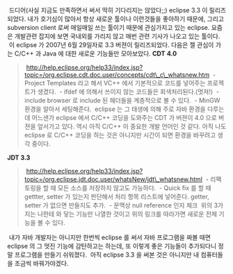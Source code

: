  드디어(사실 지금도 만족하면서 써서 딱히 기다리지는 않았다;;) eclipse 3.3 이 릴리즈 되었다. 내가 호기심이 많아서 항상 새로운 툴이나 이런것들을 좋아하기 때문에, 그리고 subversion client 로써 매일매일 쓰는 툴이기 때문에 관심가지고 있는 eclipse. 요즘은 개발관련 잡지에 보면 국내외를 가리지 않고 매번 관련 기사가 나오고 있는 툴이다.
 이 eclipse 가 2007년 6월 29일자로 3.3 버젼이 릴리즈되었다. 다음은 젤 관심이 가는 C/C++ 과 Java 에 대한 새로운 기능들만 모아보았다.
<span style="font-weight: bold;">CDT</span> <span style="font-weight: bold;">4.0</span>

>  http://help.eclipse.org/help33/index.jsp?topic=/org.eclipse.cdt.doc.user/concepts/cdt\_c\_whatsnew.htm
>  - Project Templates 라고 해서 VC++ 에서 기본적으로 코드를 넣어주는 프로젝트가 생겼다.
>  - ifdef 에 의해서 쓰이지 않는 코드들은 회색처리된다.(멋져!)
>  - include browser 로 include 된 헤더들을 계층적으로 볼 수 있다.
>  - MinGW 환경을 알아서 세팅해준다.
>  eclipse 는 그 태생에 의해 주로 자바 환경을 다루는 데 어느샌가 eclipse 에서 C/C++ 코딩을 도와주는 CDT 가 버젼이 4.0 으로 버젼을 앞서가고 있다. 역시 아직 C/C++ 이 중요한 개발 언어인 것 같다. 아직 나도 eclipse 로 C/C++ 코딩을 하는 것은 아니지만 시간이 되면 환경을 바꾸려고 생각 중이다.

<span style="font-weight: bold;">JDT 3.3</span>

>  http://help.eclipse.org/help33/index.jsp?topic=/org.eclipse.jdt.doc.user/whatsNew/jdt\_whatsnew.html
>  - 리팩토링을 할 때 모든 소스를 저장하지 않고도 가능하다.
>  - Quick fix 를 할 때 gettter, setter 가 있는지 판단해서 처리 항목 리스트에 넣어준다. getter, setter 가 없으면 만들지도 추가.
>  - 문맥상 null reference 인지 체크
>  위의 3가지는 나한테 와 닿는 기능만 나열한 것이고 위의 링크를 따라가면 새로운 전체 기능을 볼 수 있다.

 내가 자바 개발자는 아니지만 한번씩 eclipse 를 써서 자바 프로그램을 짜볼 때면 eclipse 의 그 멋진 기능에 감탄하고는 하는데, 또 이렇게 좋은 기능들이 추가되다니 정말 프로그램을 만들기 쉬워졌다.
 아직 eclipse 3.3 을 써본 것은 아니지만 내 컴퓨터들을 조금씩 바꿔가야겠다.
